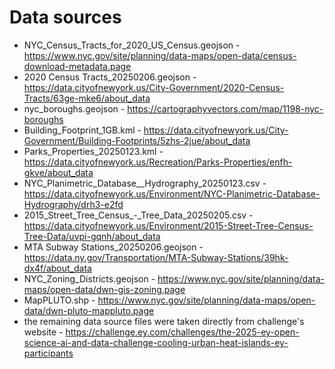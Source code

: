 # Data sources
- NYC_Census_Tracts_for_2020_US_Census.geojson - https://www.nyc.gov/site/planning/data-maps/open-data/census-download-metadata.page
- 2020 Census Tracts_20250206.geojson - https://data.cityofnewyork.us/City-Government/2020-Census-Tracts/63ge-mke6/about_data
- nyc_boroughs.geojson - https://cartographyvectors.com/map/1198-nyc-boroughs
- Building_Footprint_1GB.kml - https://data.cityofnewyork.us/City-Government/Building-Footprints/5zhs-2jue/about_data
- Parks_Properties_20250123.kml - https://data.cityofnewyork.us/Recreation/Parks-Properties/enfh-gkve/about_data
- NYC_Planimetric_Database__Hydrography_20250123.csv - https://data.cityofnewyork.us/Environment/NYC-Planimetric-Database-Hydrography/drh3-e2fd
- 2015_Street_Tree_Census_-_Tree_Data_20250205.csv - https://data.cityofnewyork.us/Environment/2015-Street-Tree-Census-Tree-Data/uvpi-gqnh/about_data
- MTA Subway Stations_20250206.geojson - https://data.ny.gov/Transportation/MTA-Subway-Stations/39hk-dx4f/about_data
- NYC_Zoning_Districts.geojson - https://www.nyc.gov/site/planning/data-maps/open-data/dwn-gis-zoning.page
- MapPLUTO.shp - https://www.nyc.gov/site/planning/data-maps/open-data/dwn-pluto-mappluto.page
- the remaining data source files were taken directly from challenge's website - https://challenge.ey.com/challenges/the-2025-ey-open-science-ai-and-data-challenge-cooling-urban-heat-islands-ey-participants
